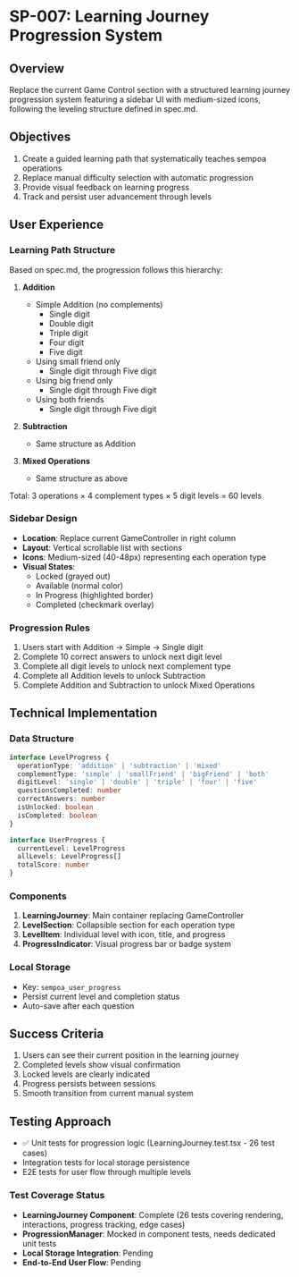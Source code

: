 # SP-007: Learning Journey Progression System

## Overview
Replace the current Game Control section with a structured learning journey progression system featuring a sidebar UI with medium-sized icons, following the leveling structure defined in spec.md.

## Objectives
1. Create a guided learning path that systematically teaches sempoa operations
2. Replace manual difficulty selection with automatic progression
3. Provide visual feedback on learning progress
4. Track and persist user advancement through levels

## User Experience

### Learning Path Structure
Based on spec.md, the progression follows this hierarchy:

1. **Addition**
   - Simple Addition (no complements)
     - Single digit
     - Double digit
     - Triple digit
     - Four digit
     - Five digit
   - Using small friend only
     - Single digit through Five digit
   - Using big friend only
     - Single digit through Five digit
   - Using both friends
     - Single digit through Five digit

2. **Subtraction**
   - Same structure as Addition

3. **Mixed Operations**
   - Same structure as above

Total: 3 operations × 4 complement types × 5 digit levels = 60 levels

### Sidebar Design
- **Location**: Replace current GameController in right column
- **Layout**: Vertical scrollable list with sections
- **Icons**: Medium-sized (40-48px) representing each operation type
- **Visual States**:
  - Locked (grayed out)
  - Available (normal color)
  - In Progress (highlighted border)
  - Completed (checkmark overlay)

### Progression Rules
1. Users start with Addition → Simple → Single digit
2. Complete 10 correct answers to unlock next digit level
3. Complete all digit levels to unlock next complement type
4. Complete all Addition levels to unlock Subtraction
5. Complete Addition and Subtraction to unlock Mixed Operations

## Technical Implementation

### Data Structure
```typescript
interface LevelProgress {
  operationType: 'addition' | 'subtraction' | 'mixed'
  complementType: 'simple' | 'smallFriend' | 'bigFriend' | 'both'
  digitLevel: 'single' | 'double' | 'triple' | 'four' | 'five'
  questionsCompleted: number
  correctAnswers: number
  isUnlocked: boolean
  isCompleted: boolean
}

interface UserProgress {
  currentLevel: LevelProgress
  allLevels: LevelProgress[]
  totalScore: number
}
```

### Components
1. **LearningJourney**: Main container replacing GameController
2. **LevelSection**: Collapsible section for each operation type
3. **LevelItem**: Individual level with icon, title, and progress
4. **ProgressIndicator**: Visual progress bar or badge system

### Local Storage
- Key: `sempoa_user_progress`
- Persist current level and completion status
- Auto-save after each question

## Success Criteria
1. Users can see their current position in the learning journey
2. Completed levels show visual confirmation
3. Locked levels are clearly indicated
4. Progress persists between sessions
5. Smooth transition from current manual system

## Testing Approach
- ✅ Unit tests for progression logic (LearningJourney.test.tsx - 26 test cases)
- Integration tests for local storage persistence
- E2E tests for user flow through multiple levels

### Test Coverage Status
- **LearningJourney Component**: Complete (26 tests covering rendering, interactions, progress tracking, edge cases)
- **ProgressionManager**: Mocked in component tests, needs dedicated unit tests
- **Local Storage Integration**: Pending
- **End-to-End User Flow**: Pending
